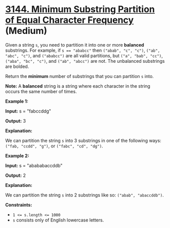 # [3144. Minimum Substring Partition of Equal Character Frequency][link] (Medium)

[link]: https://leetcode.cn/problems/minimum-substring-partition-of-equal-character-frequency/

Given a string `s`, you need to partition it into one or more **balanced** substrings. For example,
if `s == "ababcc"` then `("abab", "c", "c")`, `("ab", "abc", "c")`, and `("ababcc")` are all valid
partitions, but `("a", "bab", "cc")`, `("aba", "bc", "c")`, and `("ab", "abcc")` are not. The
unbalanced substrings are bolded.

Return the **minimum** number of substrings that you can partition `s` into.

**Note:** A **balanced** string is a string where each character in the string occurs the same
number of times.

**Example 1:**

**Input:** s = "fabccddg"

**Output:** 3

**Explanation:**

We can partition the string `s` into 3 substrings in one of the following ways: `("fab, "ccdd",
"g")`, or `("fabc", "cd", "dg")`.

**Example 2:**

**Input:** s = "abababaccddb"

**Output:** 2

**Explanation:**

We can partition the string `s` into 2 substrings like so: `("abab", "abaccddb")`.

**Constraints:**

- `1 <= s.length <= 1000`
- `s` consists only of English lowercase letters.
